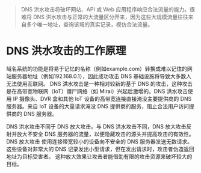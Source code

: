  > DNS 洪水攻击将破坏网站、API 或 Web 应用程序响应合法流量的能力。很难将 DNS 洪水攻击与正常的大流量区分开来，因为这些大规模流量往往来自多个唯一地址，查询该域的真实记录，模仿合法流量。
# DNS 洪水攻击的工作原理
域名系统的功能是将易于记忆的名称（例如example.com）转换成难以记住的网站服务器地址（例如192.168.0.1），因此成功攻击 DNS 基础设施将导致大多数人无法使用互联网。
DNS 洪水攻击是一种相对较新的基于 DNS 的攻击，这种攻击是在高带宽物联网（IoT）僵尸网络（如 Mirai）兴起后激增的。DNS 洪水攻击使用 IP 摄像头、DVR 盒和其他 IoT 
设备的高带宽连接直接淹没主要提供商的 DNS 服务器。来自 IoT 设备的大量请求淹没 DNS 提供商的服务，阻止合法用户访问提供商的 DNS 服务器。

DNS 洪水攻击不同于 DNS 放大攻击。与 DNS 洪水攻击不同，DNS 放大攻击反射并放大不安全 DNS 服务器的流量，以便隐藏攻击的源头并提高攻击的有效性。DNS 放大攻击
使用连接带宽较小的设备向不安全的 DNS 服务器发送无数请求。这些设备对非常大的 DNS 记录发出小型请求，但在发出请求时，攻击者伪造返回地址为目标受害者。
这种放大效果让攻击者能借助有限的攻击资源来破坏较大的目标。
